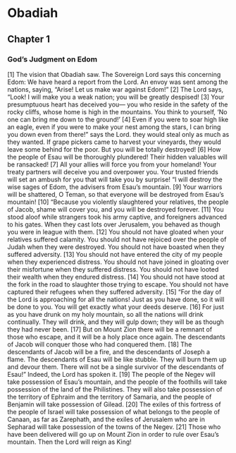 # Obadiah

## Chapter 1 <!-- scripture:1 -->

### God’s Judgment on Edom

[1] The vision that Obadiah saw.
The Sovereign Lord says this concerning Edom:
We have heard a report from the Lord.
An envoy was sent among the nations, saying,
“Arise! Let us make war against Edom!”
[2] The Lord says, “Look! I will make you a weak nation;
you will be greatly despised!
[3] Your presumptuous heart has deceived you—
you who reside in the safety of the rocky cliffs,
whose home is high in the mountains.
You think to yourself,
‘No one can bring me down to the ground!’
[4] Even if you were to soar high like an eagle,
even if you were to make your nest among the stars,
I can bring you down even from there!” says the Lord.
they would steal only as much as they wanted.
If grape pickers came to harvest your vineyards,
they would leave some behind for the poor.
But you will be totally destroyed!
[6] How the people of Esau will be thoroughly plundered!
Their hidden valuables will be ransacked!
[7] All your allies will force you from your homeland!
Your treaty partners will deceive you and overpower you.
Your trusted friends will set an ambush for you
that will take you by surprise!
“I will destroy the wise sages of Edom,
the advisers from Esau’s mountain.
[9] Your warriors will be shattered, O Teman,
so that everyone will be destroyed from Esau’s mountain!
[10] “Because you violently slaughtered your relatives, the people of Jacob,
shame will cover you, and you will be destroyed forever.
[11] You stood aloof while strangers took his army captive,
and foreigners advanced to his gates.
When they cast lots over Jerusalem,
you behaved as though you were in league with them.
[12] You should not have gloated when your relatives suffered calamity.
You should not have rejoiced over the people of Judah when they were destroyed.
You should not have boasted when they suffered adversity.
[13] You should not have entered the city of my people when they experienced distress.
You should not have joined in gloating over their misfortune when they suffered distress.
You should not have looted their wealth when they endured distress.
[14] You should not have stood at the fork in the road to slaughter those trying to escape.
You should not have captured their refugees when they suffered adversity.
[15] “For the day of the Lord is approaching for all the nations!
Just as you have done, so it will be done to you.
You will get exactly what your deeds deserve.
[16] For just as you have drunk on my holy mountain,
so all the nations will drink continually.
They will drink, and they will gulp down;
they will be as though they had never been.
[17] But on Mount Zion there will be a remnant of those who escape,
and it will be a holy place once again.
The descendants of Jacob will conquer
those who had conquered them.
[18] The descendants of Jacob will be a fire,
and the descendants of Joseph a flame.
The descendants of Esau will be like stubble.
They will burn them up and devour them.
There will not be a single survivor of the descendants of Esau!”
Indeed, the Lord has spoken it.
[19] The people of the Negev will take possession of Esau’s mountain,
and the people of the foothills will take
possession of the land of the Philistines.
They will also take possession of the territory of Ephraim and the territory of Samaria,
and the people of Benjamin will take possession of Gilead.
[20] The exiles of this fortress of the people of Israel
will take possession of what belongs to
the people of Canaan, as far as Zarephath,
and the exiles of Jerusalem who are in Sepharad
will take possession of the towns of the Negev.
[21] Those who have been delivered will go up on Mount Zion
in order to rule over Esau’s mountain.
Then the Lord will reign as King!
